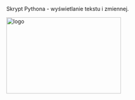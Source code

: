 Skrypt Pythona - wyświetlanie tekstu i zmiennej. 


<img alt="logo" height="200" src="E:\Python\podyplomowe\lab1\logo.png" title="logo" width="300"/>   